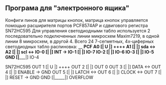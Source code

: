 ## Програма для "электронного ящика" ##
Конфиги пинов для матрицы кнопок, матрица кнопок управляется помощью
расширителя портов PCF8574AP и сдвигового регистра SN72HC595
Для управления светодиодными табло используется 2 последовательно подключенных линии
микросхем Maxim7219, в одной линии 8 микросхем, в другой 4.
Всего 24 7-сегметных, 4х-циферных светодиодных табло
распиновка:
__ __PCF
A0    [|  U  |] ++++
A1    [|     |] sda <->
A2    [|     |] scl <->
IO-0  [|     |] INT ->
IO-1  [|     |] IO-7
IO-2  [|     |] IO-6
IO-3  [|     |] IO-5
GND   [|_____|] IO-4

SN72HC595
OUT 1  [|  U  |] ++++
OUT 2  [|     |] OUT 0
OUT 3  [|     |] DATA <->
OUT 4  [|     |] ENABLE -> GND
OUT 5  [|     |] LATCH <->
OUT 6  [|     |] CLOCK <->
OUT 7  [|     |] RESET -> GND
GND   [|_____|] OVERFLOW
